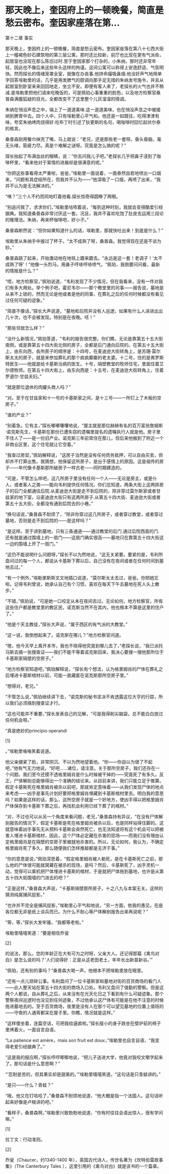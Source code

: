 # 那天晚上，奎因府上的一顿晚餐，简直是愁云密布。奎因家座落在第...

第十二章 事实

那天晚上，奎因府上的一顿晚餐，简直是愁云密布。奎因家座落在第八十七西大街上一幢褐色砂石建筑物的第三层公寓，那时还比较新，前厅也比现在更有气派些，起居室也没现在那么陈旧过时.至于奎因家那个打杂的，小朱纳，那时还非常年轻，因此也不像后来这些年头这样的拘谨。这间公寓可以称得上安逸舒适、气氛明快。然而探长的情绪笼罩全室，就像在办丧事.他拼命撮吸鼻烟.他没好声气地用单字回答埃勒里的话，几乎是用发脾气的腔调向那手足无措的朱纳发号施令，并且从起居室到卧室来来回回地走，坐立不安。即便有客人来了，老探长的火气也并不稍减.是埃勒里把他们请来吃晚饭的，可是佩珀心事重重的脸色，以及地方检察官桑普森满腹狐疑的目光，全都改变不了这里整个儿灰溜溜的情调。

朱纳在悄没声息之中，端上了一道道美味.这一道道美味，也在悄没声息之中被接纳到脾胃中去。四个人中，只有埃勒里心平气和。他还是一如既往，吃得津津有味，夸奖朱纳烤肉烧得好.吃布丁时引述了狄更斯的名句，喝咖啡时回忆起伏尔泰的格言。

桑普森刚用餐巾抹完了嘴，马上就说：“老兄，还是那些老一套呀。昏头昏脑，毫无头绪，筋疲力尽。真是个难解之谜呀。究竟是怎么搞的呢？”

探长抬起了布满血丝的眼睛，说：“你去问我儿子吧。”老探长几乎把鼻子浸到了咖啡杯里，“看来他对于案情的进展却是很满意的呢。”

“你把这些事看得太严重啦，爸爸，”埃勒里一面说着，一面泰然自若地喷出一口烟来，“问题有其症结所在，但我并不认为——”他深吸了一口烟，再喷了出来，“我并不认为是无法解决的。”

“咦？”三个人不约而同地盯着他看.探长惊奇得圆睁了两眼。

“别追问我了，求求你们，”埃勒里咕哝着说，“每到这种时刻，我就会变得酷爱引经据典。我知道桑普森非常讨厌这一套。况且，我并不喜欢吃饱了肚皮去运用三段论的推理法。朱纳，再来杯咖啡吧，好小子。”

桑普森断然说：“但你如果知道什么的话，埃勒里，那就快吐出来！到底是什么？”

埃勒里从朱纳手中接过了杯子。“太不成熟了呀，桑普森。我觉得现在还是不谈为妙。”

桑普森跳了起来，开始激动地在地毯上踱来踱去。“永远是这一套！老调子！‘太不成熟了呀’！”他像一头烈马，用鼻子哼哧哼哧喷气，“佩珀，我倒要问问看，最新的情报是什么？”

“唔，地方检察官，”佩珀说道，“韦利发现了不少情况，但在我看来，没有一件对我们有多大用处。举个例子吧，霍尼韦尔——那个教堂里的司事——报告说，墓地是从来不上锁的，然而无论是他或者是他的同事，在葬礼之后的任何时候都没有看见过任何可疑的迹象。”

“简直不像话，”探长大声说道，“墓地和后院并没有人巡逻。如果有什么人进进出出几十次，也不会被发现。特别是在夜晚。呸！”

“那些邻居怎么样？”

“没什么新情况，”佩珀答道，“韦利的报告很完整。你们瞧，无论是靠第五十五大街南侧，或是靠第五十四大街北侧的房子，全都是后门通向后院的。在第五十五大街上，由东向西，各所房子的顺序是：十四号，在麦迪逊大街转角上，是苏珊·莫尔斯太太的房子，就是来参加葬礼的那个疯疯癫癫的老太婆。十二号，住的是弗罗斯特医生——他就是给卡基斯治病的医生。十号，隔壁教堂的牧师住宅，里面住着艾尔德牧师。在第五十四大街上，由东向西是：十五号，在麦迪逊大街转角上，住着罗道尔·甘兹夫妇。”

“就是那位退休的肉罐头商人吗？”

“对。至于在甘兹家和十一号的卡基斯家之间，是十三号——一所钉上了木板的空房子。”

“谁的产业？”

“别着急。它有主，”探长嘟嘟囔囔地说，“屋主就是那位赫赫有名的百万富翁詹姆斯·诺克斯先生，卡基斯在那份已遭失窃的遗嘱里提名的遗嘱执行人就是他。房子里不住人了——是一份旧产业。诺克斯三年前常住在那儿，但后来他搬到了附近一个非商业区里，这个住宅就让它空着。”

“我查过房契，”佩珀解释说，“这房子当然是没有任何债务抵押，可以自由买卖，但却并不打算出售。我猜想，他保留这所房子，是出于感情上的原因。这是祖传的房子——年代像卡基斯那所破房子一样古老——同时期建造的。

“可是，不管怎么样吧，这几所房子里没有任何一个人——无论是房主，或是仆人，或者客人之类——能向韦利提供任何情况。你们总知道，两条大街上这两排房子的后门全都通往后院.从麦迪逊大街是走不到后院的，除非穿过莫尔斯家或者甘兹家的地下室，沿麦迪逊大街只有这两所房子.从第五十四大街、麦迪逊大街或者第五十五大街，全都没有通到后院去的小巷。”

“换句话说，”桑普森不耐烦了，“除非你穿过这几所房子，或者穿过教堂，或者穿过墓地，否则是走不到后院的——是这样吗？”

“是这样。至于讲到墓地，只有三条通道——通过教堂的后门.通过后院西首的门.还有就是通过围墙上的一扇门——这扇门确实很高——墓地只在靠第五十四大街这一边的围墙上开了一扇门。”

“这仍不能说明什么问题呀，”探长不以为然地说，“这无关紧要。要紧的是，韦利所盘问过的每一个人，都说从卡基斯下葬以后，自己没有在夜间或者在任何时间到墓地去过。”

“有一个例外，”埃勒里斯斯文文地插口说道，“莫尔斯太太去过，爸爸。你把她忘啦。记得韦利曾说，她承认自己有个习惯，喜欢在每天下午去墓地在死人头上散步。”

“不错，”佩珀说，“可是她一口咬定从未在夜间去过。无论如何，地方检察官，所有这些住户都是教堂里的教区民，诺克斯当然不在其内，他也根本不算是这里的住户了。”

“他是个天主教徒，”探长大声说，“属于西区的有气派的大教堂。”

“这一说，我倒想起来了。诺克斯在哪儿？”地方检察官问道。

“嗯，他今天早上离开本市，我也不晓得他究竟到哪儿去了，”老探长说，“我已派托马斯去搞一张搜查证——我们不能干等着诺克斯回来，我决心要搜一搜他那所位于卡基斯家隔壁的空房子。”

“地方检察官知道吧，”佩珀解释说，“探长有个想法，认为格里姆肖的尸体在葬礼之后埋进卡基斯棺材以前，可能一直藏匿在诺克斯那所空房子里。”

“想得对，老兄。”

“不管怎么说，”佩珀继续讲下去，“诺克斯的秘书坚决不肯透露这位大亨的行踪，所以我们必须搞到搜查证才行。

“这也可能并不重要，”探长发表自己的见解，“可是我得削尖脑袋，总不能白白放过任何机会呀。”

“真是绝妙的principio operandi

[1]

。”埃勒里咯咯笑着说道。

他父亲绷紧了脸，非常阴沉、不以为然地望着他。“你——你自以为很了不起吧，”他有气无力地说，“好吧……诸位，请注意。关于那所空房子，我们还存在一个问题。我们至今还摸不透格里姆肖是什么时候被干掉的——究竟死了有多久。反正，尸体解剖总能够得出一个准确的结论来。从目前来讲，我们只能立足于推算。假定卡基斯死在格里姆肖被杀以前吧，那就肯定意味着——从我们发现尸体的地点来考虑——凶手是事先计划好要把格里姆肖埋藏到卡基斯棺材里去。明白我的意思吗？如果是这样的话，那么，这所空房子就是一个好地方，使凶手得以把格里姆肖尸体保存到卡基斯下葬之后，再找机会利用已经下葬了的棺材。”

“对，不过也可以从另一个角度来看问题，老兄，”桑普森持有异议，“在没有尸体解剖报告的情况下，假定卡基斯是死在格里姆肖被杀以后，也是同样站得住脚的。这就意味着凶手事先无从预料卡基斯会突然死亡，也无法知道将有这个机会可以把被害人埋进卡基斯棺材，因此，这个尸体必定藏在杀害的现场——而我们没有理由认定格里姆肖是在隔壁的空房子里被就地杀害的。所以，无论如何，我认为，不确定格里姆肖死了多久，那么随便我们怎样推敲都是无济于事。”

“你的意思是说，”佩珀深思着，“假定格里姆肖被人勒死，是在卡基斯死亡之前，那么他的尸体很可能就窝藏在被杀的现场，是吗？然后，卡基斯死了，凶手灵机一动，觉得可以乘机把尸体埋进卡基斯的棺材，于是就把尸体拖到墓地，也许是从第五十四大街围墙的门进去的吧？”

“正是这样，”桑普森大声说，“卡基斯隔壁那所房子，十之八九与本案无关。这样的猜测纯属捕风捉影。”

“也许并不完全是捕风捉影，”埃勒里心平气和地说，“另一方面，依我的愚见，在座各位都无非是纸上谈兵而已。为什么不耐心等尸体解剖报告出来再说呢？”

“等，等，”探长大发牢骚，“我都等老啦。”

埃勒里嘻嘻笑道：“要是相信乔叟

[2]

的说法，那么，您的年龄正在大有可为之时呀，父亲大人。还记得那篇《禽鸟对白》是怎么说的吗？‘人们说得好：正是从这老田老土，年年长出新苗新谷。’”

“佩珀，还有别的事吗？”桑普森大喝一声。他根本不把埃勒里放在眼里。

“还有一点儿琐碎公事。韦利盘问了一位卡基斯家和墓地对街的百货商场的看门人——此人整天站在第五十四大街的商场入口处。韦利又盘问了值勤的警察。但是这两个人都说，自从葬礼之后，从来没有在光天化日之下看到有什么可疑迹象。那个警察夜间巡逻时也没见到任何迹象，不过他承认这尸体有可能是在他不注意的时候拖进墓地去的。至于百货商场，夜里是没有人在那个可以望见墓地的位置上值班的——守夜的人通宵都呆在屋子里。你瞧，情况就是这样。”

“这样傻坐着，连篇空话，可把我给逼疯啦。”探长瘦小的身子跌坐在壁炉前的椅子里烤着火，一面自言自语。

“La patience est amère，mais son fruit est doux，”埃勒里也自言自语，“我变得老爱引经据典了。”

“这是我的报应啊，”探长哼哼唧唧地说，“把儿子送进大学，他竟对我咬文嚼字起来了。那句话是什么意思啊？”

“‘忍耐是苦的，但其果实却是甜美的。’”埃勒里嘻嘻笑道，“这句话是只青蛙讲的。”

“是只——什么？青蛙？”

“哦，他又在打哈哈了，”桑普森不耐烦地说道，“他大概是指一个法国人。这句话听起来好像是卢梭讲的吧。”

“看样子，桑普森啊，”埃勒里兴致勃勃地说道，“你有时往往会语出惊人，很有学问嘛。”

[1]

拉丁文：行动准则。

[2]

乔叟（Chaucer，约1340-1400 年），英国古代诗人，传世名著为《坎特伯雷故事集》（The Canterbury Tales ），这里引用的《禽鸟对白》就是该书的一个篇章。